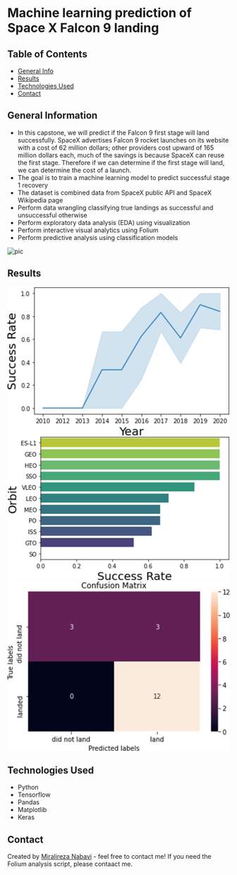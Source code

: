 # Machine learning prediction of Space X Falcon 9 landing


## Table of Contents
* [General Info](#general-information)
* [Results](#Results)
* [Technologies Used](#technologies-used)
* [Contact](#contact)
<!-- * [License](#license) -->


## General Information
- In this capstone, we will predict if the Falcon 9 first stage will land successfully. SpaceX advertises Falcon 9 rocket launches on its website with a cost of 62 million dollars; other providers cost upward of 165 million dollars each, much of the savings is because SpaceX can reuse the first stage. Therefore if we can determine if the first stage will land, we can determine the cost of a launch.
- The goal is to train a machine learning model to predict successful stage 1 recovery
- The dataset is combined data from SpaceX public API and SpaceX Wikipedia page
- Perform data wrangling classifying true landings as successful and unsuccessful otherwise
- Perform exploratory data analysis (EDA) using visualization
- Perform interactive visual analytics using Folium
- Perform predictive analysis using classification models

![pic](pic.png)


## Results

![Example screenshot](Success_rate.png)
![Example screenshot](Orbit.png)
![Example screenshot](Conf_Mat.png)
<!-- If you have screenshots you'd like to share, include them here. -->

## Technologies Used
- Python
- Tensorflow
- Pandas
- Matplotlib
- Keras

## Contact
Created by [Miralireza Nabavi](anabavib@asu.edu) - feel free to contact me!
If you need the Folium analysis script, please contaact me.
